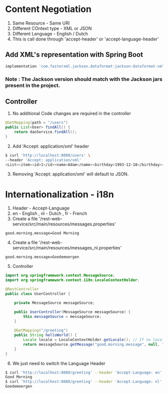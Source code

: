 # Content Negotiation

1. Same Resource - Same URI 
2. Different COntext type - XML or JSON
3. Different Language - English / Dutch
4. This is call done through 'accept-header' or 'accept-language-header'

## Add XML's representation with Spring Boot
```groovy
implementation 'com.fasterxml.jackson.dataformat:jackson-dataformat-xml:2.15.3'
```

### Note : The Jackson version should match with the Jackson jars present in the project.

## Controller

1. No additional Code changes are required in the controller

```java
@GetMapping(path = "/users")
public List<User> findAll() {
	return daoService.findAll();
}
```
2. Add 'Accept: application/xml' header
```bash
$ curl 'http://localhost:8080/users' \
--header 'Accept: application/xml'
<List><item><id>1</id><name>Adam</name><birthday>1993-12-18</birthday></item><item><id>2</id><name>Eve</name><birthday>1998-12-18</birthday></item><item><id>3</id><name>Jim</name><birthday>2003-12-18</birthday></item></List>
```

3. Removing 'Accept: application/xml' will default to JSON.

# Internationalization - i18n

1. Header - Accept-Language
2. en - English , nl - Dutch , fr - French
3. Create a file '/rest-web-service/src/main/resources/messages.properties'
```
good.morning.message=Good Morning
```
4. Create a file '/rest-web-service/src/main/resources/messages_nl.properties'
```
good.morning.message=Goedemoergen
```

5. Controller

```java
import org.springframework.context.MessageSource;
import org.springframework.context.i18n.LocaleContextHolder;

@RestController
public class UserController {

	private MessageSource messageSource;

	public UserController(MessageSource messageSource) {
		this.messageSource = messageSource;
	}
	
	@GetMapping("/greeting")
	public String helloWorld() {
		Locale locale = LocaleContextHolder.getLocale(); // If no local provided , default locale will be used
		return messageSource.getMessage("good.morning.message", null, "Default Message", locale);
	}
}
```

6. We just need to switch the Language Header

```bash
$ curl 'http://localhost:8080/greeting' --header 'Accept-Language: en'
Good Morning
$ curl 'http://localhost:8080/greeting' --header 'Accept-Language: nl'
Goedemoergen
```